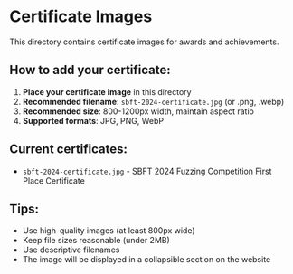 # Certificate Images

This directory contains certificate images for awards and achievements.

## How to add your certificate:

1. **Place your certificate image** in this directory
2. **Recommended filename**: `sbft-2024-certificate.jpg` (or .png, .webp)
3. **Recommended size**: 800-1200px width, maintain aspect ratio
4. **Supported formats**: JPG, PNG, WebP

## Current certificates:

- `sbft-2024-certificate.jpg` - SBFT 2024 Fuzzing Competition First Place Certificate

## Tips:

- Use high-quality images (at least 800px wide)
- Keep file sizes reasonable (under 2MB)
- Use descriptive filenames
- The image will be displayed in a collapsible section on the website 
